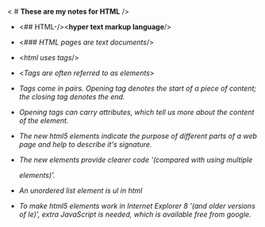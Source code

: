 
< # **These are my notes for HTML** />


 - <## HTML-/><**hyper text markup language**/>

  - <### *HTML pages are text documents*/>

  - <*html uses tags*/>

  - <*Tags are often referred to as elements*>

  - *Tags come in pairs. Opening tag denotes the start of a piece of content; the closing tag denotes the end.*

  - *Opening tags can carry attributes, which tell us more about the content of the element.*

  - *The new html5 elements indicate the purpose of different parts of a web page and help to describe it's signature.*

  - *The new elements provide clearer code '(compared with using multiple <div> elements)'.*

  - *An unordered list element is ul in html*

  - *To make html5 elements work in Internet Explorer 8 '(and older versions of Ie)', extra JavaScript is needed, which is available free from google.*